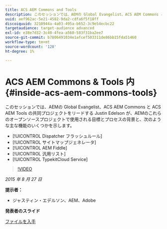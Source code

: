 ```yaml
---
title: ACS AEM Commons and Tools
description: このセッションでは、AEMの Global Evangelist、ACS AEM Commons と ACS AEM Tools の共同プロジェクトをリードする Justin Edelson が、AEMと主な機能のいくつかをデモするためにこれらのオープンソースプロジェクトで使用される目標とプロセスの背景を提供します。
uuid: aef962ac-5e21-4582-9da2-cdfa6f5f18ff
discoiquuid: 3210944a-4a03-495a-b652-3c9e54ecbc22
targetaudience: target-audience advanced
exl-id: e38e7d32-3c40-4fea-a560-583f31ba2ee7
source-git-commit: b7806491034e1afcef503311de86bb15fda51460
workflow-type: tm+mt
source-wordcount: '128'
ht-degree: 1%

---
```


# ACS AEM Commons &amp; Tools 内{#inside-acs-aem-commons-tools}

このセッションでは、AEMの Global Evangelist、ACS AEM Commons と ACS AEM Tools の共同プロジェクトをリードする Justin Edelson が、AEMのこれらのオープンソースプロジェクトで使用される目標とプロセスの背景と、次のような主な機能のいくつかを示します。

* [!UICONTROL Dispatcher フラッシュルール]
* [!UICONTROL サイトマップジェネレータ]
* [!UICONTROL AEM Fiddle]
* [!UICONTROL 汎用リスト]
* [!UICONTROL TypekitCloud Service]

>[!VIDEO](https://video.tv.adobe.com/v/19374/?quality=9)

*2015 年 8 月 27 日*

**提示者：**

* ジャスティン・エデルソン、AEM、Adobe

**発表者のスライド**

[ファイルを入手](assets/08262015-commons-and-tools.pptx)
<!--
[Get back to the Overview](https://helpx.adobe.com/experience-manager/kt/eseminars/gems/aem-index.html)
-->
